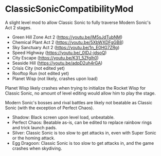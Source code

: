 # ClassicSonicCompatibilityMod
A slight level mod to allow Classic Sonic to fully traverse Modern Sonic's Act 2 stages.

- Green Hill Zone Act 2 (https://youtu.be/lM5sJdTubNM)
- Chemical Plant Act 2 (https://youtu.be/5XbWXDFgGB8)
- Sky Sanctuary Act 2 (https://youtu.be/1n_E0HG7ZRg)
- Speed Highway (https://youtu.be/_0IDJ-jdsoQ)
- City Escape (https://youtu.be/K31_5Zfglh0)
- Seaside Hill (https://youtu.be/adpD2uh4rGA)
- Crisis City (not edited yet)
- Rooftop Run (not edited yet)
- Planet Wisp (not likely, crashes upon load)

Planet Wisp likely crashes when trying to initialize the Rocket Wisp for Classic Sonic, no amount of level editing would allow him to play the stage.

Modern Sonic's bosses and rival battles are likely not beatable as Classic Sonic (with the exception of Perfect Chaos).
- Shadow: Black screen upon level load, unbeatable.
- Perfect Chaos: Beatable as-is, can be edited to replace rainbow rings and trick launch pads.
- Silver: Classic Sonic is too slow to get attacks in, even with Super Sonic or the homing attack.
- Egg Dragoon: Classic Sonic is too slow to get attacks in, and the game crashes when skydiving.
